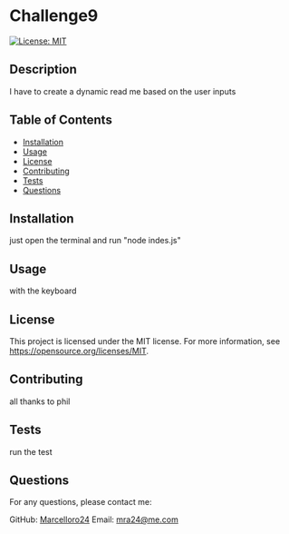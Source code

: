 # Challenge9

[![License: MIT](https://img.shields.io/badge/License-MIT-yellow.svg)](https://opensource.org/licenses/MIT)

## Description

I have to create a dynamic read me based on the user inputs

## Table of Contents

- [Installation](#installation)
- [Usage](#usage)
- [License](#license)
- [Contributing](#contributing)
- [Tests](#tests)
- [Questions](#questions)

## Installation

just open the terminal and run "node indes.js"

## Usage

with the keyboard

## License

This project is licensed under the MIT license. For more information, see https://opensource.org/licenses/MIT.

## Contributing

all thanks to phil

## Tests

run the test

## Questions

For any questions, please contact me:

GitHub: [Marcelloro24](https://github.com/Marcelloro24)
Email: mra24@me.com
